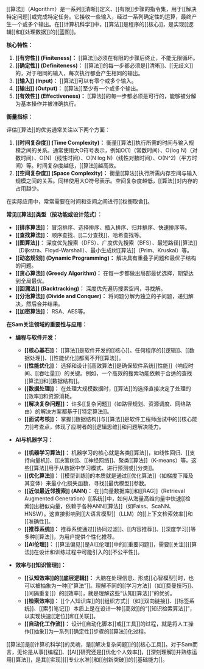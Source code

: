 [[算法]]（Algorithm）是一系列[[清晰]]定义、[[有限]]步骤的指令集，用于[[解决特定问题]]或完成特定任务。它接收一些输入，经过一系列确定性的运算，最终产生一个或多个输出。在[[计算机科学]]中，[[算法]]是程序的[[核心]]，是实现[[逻辑]]和[[处理数据]]的[[蓝图]]。

**核心特性：**

1.  **[[有穷性]] (Finiteness)：** [[算法]]必须在有限的步骤后终止，不能无限循环。
2.  **[[确定性]] (Definiteness)：** [[算法]]的每一步都必须是[[清晰]]、[[无歧义]]的，对于相同的输入，每次执行都会产生相同的输出。
3.  **[[输入]] (Input)：** [[算法]]可以有零个或多个输入。
4.  **[[输出]] (Output)：** [[算法]]至少有一个或多个输出。
5.  **[[有效性]] (Effectiveness)：** [[算法]]的每一步都必须是可行的，能够被分解为基本操作并被准确执行。

**衡量指标：**

评估[[算法]]的优劣通常关注以下两个方面：

1.  **[[时间复杂度]] (Time Complexity)：** 衡量[[算法]]执行所需的时间与输入规模之间的关系。通常使用大O符号表示，例如O(1)（常数时间）、O(log N)（对数时间）、O(N)（线性时间）、O(N log N)（线性对数时间）、O(N^2)（平方时间）等。时间复杂度越低，[[算法]]越高效。
2.  **[[空间复杂度]] (Space Complexity)：** 衡量[[算法]]执行所需内存空间与输入规模之间的关系。同样使用大O符号表示。空间复杂度越低，[[算法]]对内存的占用越少。

在实际应用中，常常需要在时间和空间之间进行[[权衡取舍]]。

**常见[[算法]]类型（按功能或设计范式）：**

*   **[[排序算法]]：** 冒泡排序、选择排序、插入排序、归并排序、快速排序等。
*   **[[查找算法]]：** 顺序查找、[[二分查找]]、哈希查找等。
*   **[[图算法]]：** 深度优先搜索（DFS）、广度优先搜索（BFS）、最短路径[[算法]]（Dijkstra、Floyd-Warshall）、最小生成树[[算法]]（Prim、Kruskal）等。
*   **[[动态规划]] (Dynamic Programming)：** 解决具有重叠子问题和最优子结构的问题。
*   **[[贪心算法]] (Greedy Algorithm)：** 在每一步都做出局部最优选择，期望达到全局最优。
*   **[[回溯法]] (Backtracking)：** 深度优先遍历搜索空间，寻找解。
*   **[[分治算法]] (Divide and Conquer)：** 将问题分解为独立的子问题，递归解决，然后合并结果。
*   **[[加密算法]]：** RSA、AES等。

**在Sam关注领域的重要性与应用：**

*   **编程与软件开发：**
    *   **[[核心基石]]：** [[算法]]是软件开发的[[核心]]。任何程序的[[逻辑]]、[[数据处理]]、[[性能优化]]都离不开[[算法]]。
    *   **[[性能优化]]：** 选择和设计[[高效算法]]是确保软件系统[[性能]]（响应时间、[[吞吐量]]）的关键。例如，一个高效的搜索功能依赖于合适的查找[[算法]]和[[数据结构]]。
    *   **[[数据处理]]：** 在处理大规模数据时，[[算法]]的选择直接决定了处理的[[效率]]和资源消耗。
    *   **[[解决复杂问题]]：** 许多[[复杂问题]]（如路径规划、资源调度、网络路由）的解决方案都基于[[特定算法]]。
    *   **[[面试考核]]：** 掌握[[数据结构]]与[[算法]]是软件工程师面试中的[[核心能力]]考查点，体现了应聘者的[[逻辑思维]]和问题解决能力。

*   **AI与机器学习：**
    *   **[[机器学习算法]]：** 机器学习的核心就是各类[[算法]]，如线性回归、[[支持向量机]]、[[决策树]]、[[神经网络]]、聚类[[算法]]（K-means）等。这些[[算法]]用于从数据中学习模式、进行预测或[[分类]]。
    *   **[[优化算法]]：** [[模型训练]]的本质就是通过[[优化算法]]（如梯度下降及其变体）来最小化损失函数，寻找[[最优模型]]参数。
    *   **[[近似最近邻搜索]] (ANN)：** 在[[向量数据库]]和[[RAG]]（Retrieval Augmented Generation）[[系统]]中，如何从海量高维向量中快速[[检索]]出相似向量，依赖于各种ANN[[算法]]（如Faiss、ScaNN、HNSW）。这直接影响到[[大语言模型]]（LLM）的[[上下文检索效率]]和[[准确性]]。
    *   **[[推荐系统]]：** 推荐系统通过[[协同过滤]]、[[内容推荐]]、[[深度学习]]等多种[[算法]]，为用户提供个性化推荐。
    *   **[[AI伦理]]：** [[算法偏见]]是AI[[伦理]]中的[[重要问题]]，需要[[关注]][[算法]]在设计和训练过程中可能引入的[[不公平性]]。

*   **效率与[[知识管理]]：**
    *   **[[认知效率]]的[[底层逻辑]]：** 大脑在处理信息、形成[[心智模型]]时，也可以被抽象为一种[[“算法”]]。理解不同的[[学习方法]]（如[[费曼技巧]]、[[间隔重复]]）的[[效率]]，就是理解这些“认知[[算法]]”的优劣。
    *   **[[检索效率]]：** [[个人知识库]]的[[组织方式]]（如[[双向链接]]、[[标签系统]]、[[索引笔记]]）本质上是在设计一种[[高效]]的“[[知识检索算法]]”，以实现快速[[定位]]和[[关联]]。
    *   **[[自动化工作流]]：** 设计[[自动化脚本]]或[[工具]]的过程，就是将人工操作[[抽象]]为一系列[[确定性]]步骤的[[算法]]化过程。

[[算法]]是[[计算机科学]]的灵魂，是[[解决复杂问题]]的[[核心工具]]。对于Sam而言，无论是从事[[编程]]、[[AI]]研究还是[[优化个人效率]]，[[深刻理解]]并熟练运用[[算法]]，是其[[实现]][[专业水准]]和[[创新突破]]的[[基础能力]]。